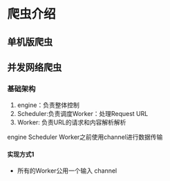# 爬虫介绍

## 单机版爬虫

## 并发网络爬虫

### 基础架构

1. engine：负责整体控制
2. Scheduler:负责调度Worker：处理Request URL
3. Worker: 负责URL的请求和内容解析解析

engine Scheduler Worker之前使用channel进行数据传输

#### 实现方式1
* 所有的Worker公用一个输入 channel

